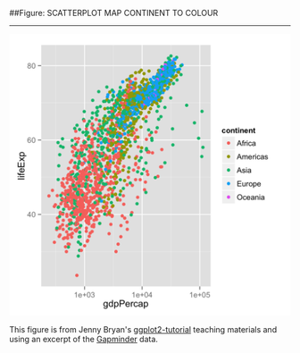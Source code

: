 ##Figure: SCATTERPLOT MAP CONTINENT TO COLOUR
***
![`0006_scatterplot-map-continent-to-colour`](0006_scatterplot-map-continent-to-colour.png)

This figure is from Jenny Bryan's [ggplot2-tutorial](https://github.com/jennybc/ggplot2-tutorial) teaching materials and using an excerpt of the [Gapminder](https://github.com/jennybc/gapminder) data.
